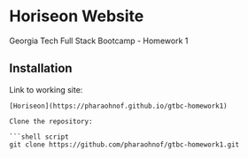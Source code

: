# Horiseon Website
Georgia Tech Full Stack Bootcamp - Homework 1


## Installation

Link to working site:

``` 
[Horiseon](https://pharaohnof.github.io/gtbc-homework1)

Clone the repository: 

```shell script
git clone https://github.com/pharaohnof/gtbc-homework1.git
```
